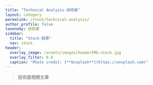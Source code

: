 ```yaml
---
title: "Technical Analysis-技術面"
layout: category
permalink: /stock/technical-analysis/
author_profile: false
taxonomy: 技術面
sidebar:
  title: "Stock-股票"
  nav: stock
header:
  overlay_image: /assets/images/headerIMG-stock.jpg
  overlay_filter: 0.8
  caption: "Photo credit: [**Unsplash**](https://unsplash.com)"
---
```


> 技術面相關文章
<!--stackedit_data:
eyJoaXN0b3J5IjpbMTAzOTU5NDQwNF19
-->